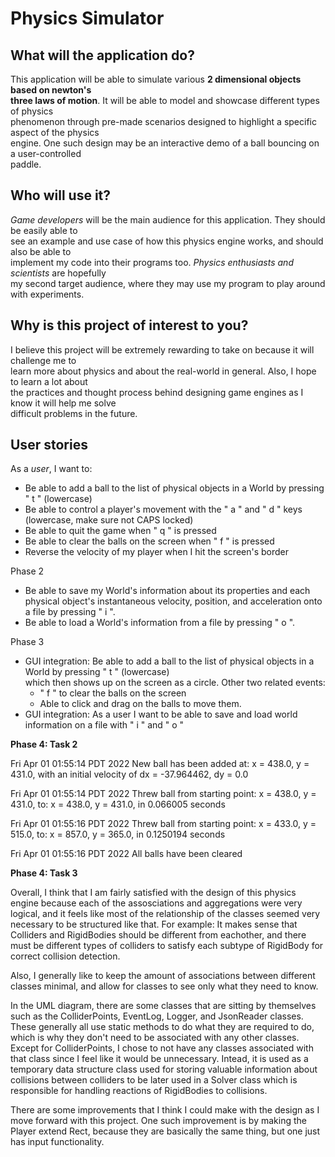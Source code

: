 # Physics Simulator

## What will the application do?

This application will be able to simulate various **2 dimensional objects based on newton's  
three laws of motion**. It will be able to model and showcase different types of physics  
phenomenon through pre-made scenarios designed to highlight a specific aspect of the physics  
engine. One such design may be an interactive demo of a ball bouncing on a user-controlled  
paddle.

## Who will use it?

*Game developers* will be the main audience for this application. They should be easily able to  
see an example and use case of how this physics engine works, and should also be able to  
implement my code into their programs too. *Physics enthusiasts and scientists* are hopefully  
my second target audience, where they may use my program to play around with experiments.

## Why is this project of interest to you?

I believe this project will be extremely rewarding to take on because it will challenge me to  
learn more about physics and about the real-world in general. Also, I hope to learn a lot about  
the practices and thought process behind designing game engines as I know it will help me solve  
difficult problems in the future.


## User stories



As a *user*, I want to:
- Be able to add a ball to the list of physical objects in a World by pressing " t " (lowercase)
- Be able to control a player's movement with the " a " and " d " keys (lowercase, make sure not CAPS locked)
- Be able to quit the game when " q " is pressed
- Be able to clear the balls on the screen when " f " is pressed
- Reverse the velocity of my player when I hit the screen's border

Phase 2
- Be able to save my World's information about its properties and each physical object's instantaneous velocity, position, and acceleration onto a file by pressing " i ".
- Be able to load a World's information from a file by pressing " o ".

Phase 3
- GUI integration: Be able to add a ball to the list of physical objects in a World by pressing " t " (lowercase)  
  which then shows up on the screen as a circle. Other two related events:
  - " f " to clear the balls on the screen
  - Able to click and drag on the balls to move them.
- GUI integration: As a user I want to be able to save and load world information on a file with " i " and " o "


**Phase 4: Task 2**  

Fri Apr 01 01:55:14 PDT 2022
New ball has been added at: x = 438.0, y = 431.0, with an initial velocity of dx = -37.964462, dy = 0.0

Fri Apr 01 01:55:14 PDT 2022
Threw ball from starting point: x = 438.0, y = 431.0, to: x = 438.0, y = 431.0, in 0.066005 seconds

Fri Apr 01 01:55:16 PDT 2022
Threw ball from starting point: x = 433.0, y = 515.0, to: x = 857.0, y = 365.0, in 0.1250194 seconds

Fri Apr 01 01:55:16 PDT 2022
All balls have been cleared

**Phase 4: Task 3**

Overall, I think that I am fairly satisfied with the design of this physics engine because each of the assosciations and
aggregations were very logical, and it feels like most of the relationship of the classes seemed very necessary to be 
structured like that. For example: It makes sense that Colliders and RigidBodies should be different from eachother,
and there must be different types of colliders to satisfy each subtype of RigidBody for correct collision detection.  

Also, I generally like to keep the amount of associations between different classes minimal, and allow for classes
to see only what they need to know. 

In the UML diagram, there are some classes that are sitting by themselves such as the ColliderPoints,
EventLog, Logger, and JsonReader classes. These generally all use static methods to do what they are
required to do, which is why they don't need to be associated with any other classes. Except for ColliderPoints, I chose
to not have any classes associated with that class since I feel like it would be unnecessary. Intead, it is used as a temporary
data structure class used for storing valuable information about collisions between colliders to be later used in a Solver
class which is responsible for handling reactions of RigidBodies to collisions.

There are some improvements that I think I could make with the design as I move forward with this project.
One such improvement is by making the Player extend Rect, because they are basically the same thing, but one just has 
input functionality. 

